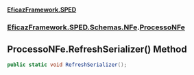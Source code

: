 #### [EficazFramework.SPED](EficazFrameworkSPED.md 'EficazFramework SPED')
### [EficazFramework.SPED.Schemas.NFe](EficazFramework.SPED.Schemas.NFe.md 'EficazFramework.SPED.Schemas.NFe').[ProcessoNFe](EficazFramework.SPED.Schemas.NFe/ProcessoNFe.md 'EficazFramework.SPED.Schemas.NFe.ProcessoNFe')

## ProcessoNFe.RefreshSerializer() Method

```csharp
public static void RefreshSerializer();
```